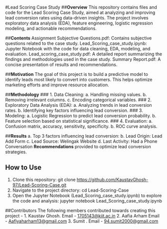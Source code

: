 #Lead Scoring Case Study
  ##**Overview**
    This repository contains files and code for the Lead Scoring Case Study, aimed at analyzing and improving lead conversion rates using data-driven insights. The project involves exploratory data analysis (EDA), feature engineering, logistic regression modeling, and actionable recommendations.

  ##**Contents**
    Assignment Subjective Questions.pdf: Contains subjective questions related to the case study.
    Lead_Scoring_case_study.ipynb: Jupyter Notebook with the code for data cleaning, EDA, modeling, and evaluation.
    Lead_scoring_case_study.pdf: A detailed report summarizing the findings and methodologies used in the case study.
    Summary Report.pdf: A concise presentation of results and recommendations.

  ##**Motivation**
    The goal of this project is to build a predictive model to identify leads most likely to convert into customers. This helps optimize marketing efforts and improve resource allocation.

  ##**Methodology**
    ### 1. Data Cleaning:
      a. Handling missing values.
      b. Removing irrelevant columns.
      c. Encoding categorical variables.
    ### 2. Exploratory Data Analysis (EDA):
      a. Analyzing trends in lead conversion rates.
      b. Identifying key factors influencing lead conversion.
    ### 3. Modeling:
      a. Logistic Regression to predict lead conversion probability.
      b. Feature selection based on statistical significance.
    ### 4. Evaluation:
      a. Confusion matrix, accuracy, sensitivity, specificity.
      b. ROC curve analysis.
      
  ##**Results**
    a. Top 3 factors influencing lead conversion:
    b. Lead Origin: Lead Add Form
    c. Lead Source: Welingak Website
    d. Last Activity: Had a Phone Conversation
  **Recommendations** provided to optimize lead conversion strategies.
  
  ## **How to Use**
  1. Clone this repository:
    git clone https://github.com/KaustavGhosh-97/Lead-Scoring-Case.git 
  2. Navigate to the project directory:
     cd Lead-Scoring-Case
  3. Open the Jupyter Notebook (Lead_Scoring_case_study.ipynb) to explore the code and analysis:
    jupyter notebook Lead_Scoring_case_study.ipynb

  ##Contributors
  The following members contributed towards creating this project - 
    1. Kaustav Ghosh.
     Email - 1705143@kiit.ac.in
    2. Aafia Arham
     Email - Aafiyaharham13@gmail.com 
    3. Sumit .
     Email - 94.sumit2000@gmail.com
